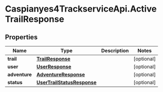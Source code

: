 # Caspianyes4TrackserviceApi.ActiveTrailResponse

## Properties
Name | Type | Description | Notes
------------ | ------------- | ------------- | -------------
**trail** | [**TrailResponse**](TrailResponse.md) |  | [optional] 
**user** | [**UserResponse**](UserResponse.md) |  | [optional] 
**adventure** | [**AdventureResponse**](AdventureResponse.md) |  | [optional] 
**status** | [**UserTrailStatusResponse**](UserTrailStatusResponse.md) |  | [optional] 
